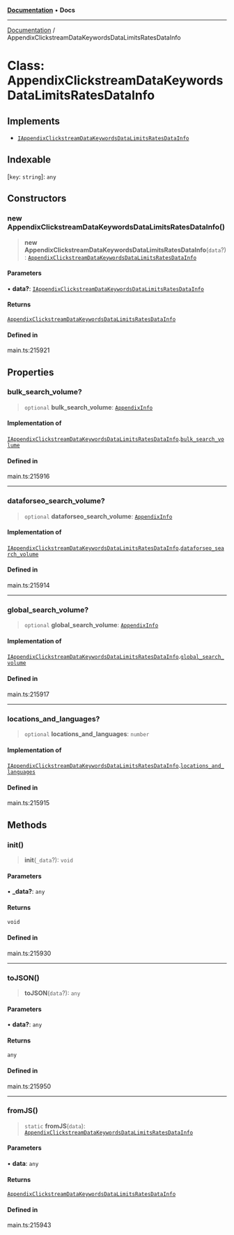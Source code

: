 [**Documentation**](../README.md) • **Docs**

***

[Documentation](../globals.md) / AppendixClickstreamDataKeywordsDataLimitsRatesDataInfo

# Class: AppendixClickstreamDataKeywordsDataLimitsRatesDataInfo

## Implements

- [`IAppendixClickstreamDataKeywordsDataLimitsRatesDataInfo`](../interfaces/IAppendixClickstreamDataKeywordsDataLimitsRatesDataInfo.md)

## Indexable

 \[`key`: `string`\]: `any`

## Constructors

### new AppendixClickstreamDataKeywordsDataLimitsRatesDataInfo()

> **new AppendixClickstreamDataKeywordsDataLimitsRatesDataInfo**(`data`?): [`AppendixClickstreamDataKeywordsDataLimitsRatesDataInfo`](AppendixClickstreamDataKeywordsDataLimitsRatesDataInfo.md)

#### Parameters

• **data?**: [`IAppendixClickstreamDataKeywordsDataLimitsRatesDataInfo`](../interfaces/IAppendixClickstreamDataKeywordsDataLimitsRatesDataInfo.md)

#### Returns

[`AppendixClickstreamDataKeywordsDataLimitsRatesDataInfo`](AppendixClickstreamDataKeywordsDataLimitsRatesDataInfo.md)

#### Defined in

main.ts:215921

## Properties

### bulk\_search\_volume?

> `optional` **bulk\_search\_volume**: [`AppendixInfo`](AppendixInfo.md)

#### Implementation of

[`IAppendixClickstreamDataKeywordsDataLimitsRatesDataInfo`](../interfaces/IAppendixClickstreamDataKeywordsDataLimitsRatesDataInfo.md).[`bulk_search_volume`](../interfaces/IAppendixClickstreamDataKeywordsDataLimitsRatesDataInfo.md#bulk_search_volume)

#### Defined in

main.ts:215916

***

### dataforseo\_search\_volume?

> `optional` **dataforseo\_search\_volume**: [`AppendixInfo`](AppendixInfo.md)

#### Implementation of

[`IAppendixClickstreamDataKeywordsDataLimitsRatesDataInfo`](../interfaces/IAppendixClickstreamDataKeywordsDataLimitsRatesDataInfo.md).[`dataforseo_search_volume`](../interfaces/IAppendixClickstreamDataKeywordsDataLimitsRatesDataInfo.md#dataforseo_search_volume)

#### Defined in

main.ts:215914

***

### global\_search\_volume?

> `optional` **global\_search\_volume**: [`AppendixInfo`](AppendixInfo.md)

#### Implementation of

[`IAppendixClickstreamDataKeywordsDataLimitsRatesDataInfo`](../interfaces/IAppendixClickstreamDataKeywordsDataLimitsRatesDataInfo.md).[`global_search_volume`](../interfaces/IAppendixClickstreamDataKeywordsDataLimitsRatesDataInfo.md#global_search_volume)

#### Defined in

main.ts:215917

***

### locations\_and\_languages?

> `optional` **locations\_and\_languages**: `number`

#### Implementation of

[`IAppendixClickstreamDataKeywordsDataLimitsRatesDataInfo`](../interfaces/IAppendixClickstreamDataKeywordsDataLimitsRatesDataInfo.md).[`locations_and_languages`](../interfaces/IAppendixClickstreamDataKeywordsDataLimitsRatesDataInfo.md#locations_and_languages)

#### Defined in

main.ts:215915

## Methods

### init()

> **init**(`_data`?): `void`

#### Parameters

• **\_data?**: `any`

#### Returns

`void`

#### Defined in

main.ts:215930

***

### toJSON()

> **toJSON**(`data`?): `any`

#### Parameters

• **data?**: `any`

#### Returns

`any`

#### Defined in

main.ts:215950

***

### fromJS()

> `static` **fromJS**(`data`): [`AppendixClickstreamDataKeywordsDataLimitsRatesDataInfo`](AppendixClickstreamDataKeywordsDataLimitsRatesDataInfo.md)

#### Parameters

• **data**: `any`

#### Returns

[`AppendixClickstreamDataKeywordsDataLimitsRatesDataInfo`](AppendixClickstreamDataKeywordsDataLimitsRatesDataInfo.md)

#### Defined in

main.ts:215943
